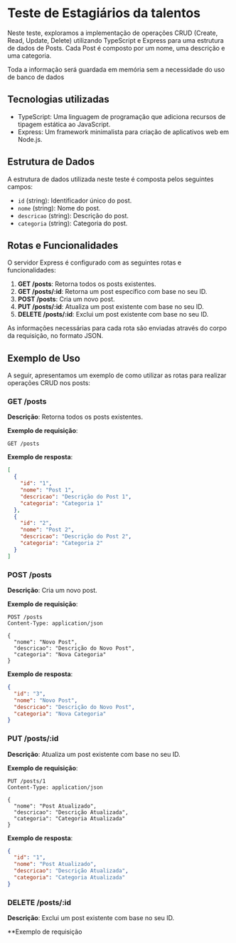 # Teste de Estagiários da talentos

Neste teste, exploramos a implementação de operações CRUD (Create, Read, Update, Delete) utilizando TypeScript e Express para uma estrutura de dados de Posts. Cada Post é composto por um nome, uma descrição e uma categoria.

Toda a informação será guardada em memória sem a necessidade do uso de banco de dados

## Tecnologias utilizadas
- TypeScript: Uma linguagem de programação que adiciona recursos de tipagem estática ao JavaScript.
- Express: Um framework minimalista para criação de aplicativos web em Node.js.

## Estrutura de Dados
A estrutura de dados utilizada neste teste é composta pelos seguintes campos:

- `id` (string): Identificador único do post.
- `nome` (string): Nome do post.
- `descricao` (string): Descrição do post.
- `categoria` (string): Categoria do post.

## Rotas e Funcionalidades

O servidor Express é configurado com as seguintes rotas e funcionalidades:

1. **GET /posts**: Retorna todos os posts existentes.
2. **GET /posts/:id**: Retorna um post específico com base no seu ID.
3. **POST /posts**: Cria um novo post.
4. **PUT /posts/:id**: Atualiza um post existente com base no seu ID.
5. **DELETE /posts/:id**: Exclui um post existente com base no seu ID.

As informações necessárias para cada rota são enviadas através do corpo da requisição, no formato JSON.

## Exemplo de Uso

A seguir, apresentamos um exemplo de como utilizar as rotas para realizar operações CRUD nos posts:

### GET /posts

**Descrição**: Retorna todos os posts existentes.

**Exemplo de requisição**: 

```http
GET /posts
```

**Exemplo de resposta**:

```json
[
  {
    "id": "1",
    "nome": "Post 1",
    "descricao": "Descrição do Post 1",
    "categoria": "Categoria 1"
  },
  {
    "id": "2",
    "nome": "Post 2",
    "descricao": "Descrição do Post 2",
    "categoria": "Categoria 2"
  }
]
```

### POST /posts

**Descrição**: Cria um novo post.

**Exemplo de requisição**:

```http
POST /posts
Content-Type: application/json

{
  "nome": "Novo Post",
  "descricao": "Descrição do Novo Post",
  "categoria": "Nova Categoria"
}
```

**Exemplo de resposta**:

```json
{
  "id": "3",
  "nome": "Novo Post",
  "descricao": "Descrição do Novo Post",
  "categoria": "Nova Categoria"
}
```

### PUT /posts/:id

**Descrição**: Atualiza um post existente com base no seu ID.

**Exemplo de requisição**:

```http
PUT /posts/1
Content-Type: application/json

{
  "nome": "Post Atualizado",
  "descricao": "Descrição Atualizada",
  "categoria": "Categoria Atualizada"
}
```

**Exemplo de resposta**:

```json
{
  "id": "1",
  "nome": "Post Atualizado",
  "descricao": "Descrição Atualizada",
  "categoria": "Categoria Atualizada"
}
```

### DELETE /posts/:id

**Descrição**: Exclui um post existente com base no seu ID.

**Exemplo de requisição
